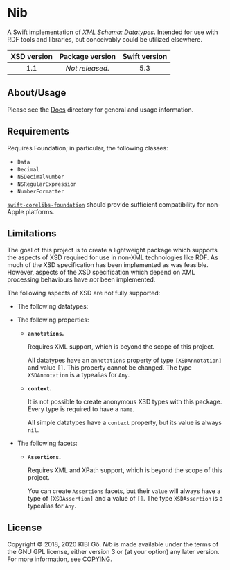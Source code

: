 #  Nib  #

A Swift implementation of [<cite>XML Schema: Datatypes</cite>](https://www.w3.org/TR/xmlschema11-2/).
Intended for use with RDF tools and libraries, but conceivably could be utilized elsewhere.

| XSD version | Package version | Swift version |
| :-: | :-: | :-: |
| 1.1 | _Not released._ | 5.3 |

##  About/Usage  ##

Please see the [Docs](Docs/) directory for general and usage information.

##  Requirements  ##

Requires Foundation; in particular, the following classes:

 +  `Data`
 +  `Decimal`
 +  `NSDecimalNumber`
 +  `NSRegularExpression`
 +  `NumberFormatter`

[`swift-corelibs-foundation`](https://github.com/apple/swift-corelibs-foundation) should provide sufficient compatibility for non-Apple platforms.

##  Limitations  ##

The goal of this project is to create a lightweight package which supports the aspects of XSD required for use in non‐XML technologies like RDF.
As much of the XSD specification has been implemented as was feasible.
However, aspects of the XSD specification which depend on XML processing behaviours have *not* been implemented.

The following aspects of XSD are not fully supported:

 +  The following datatypes:

 +  The following properties:

     +  __`annotations`.__

        Requires XML support, which is beyond the scope of this
          project.

        All datatypes have an `annotations` property of type
          `[XSDAnnotation]` and value `[]`.
        This property cannot be changed.
        The type `XSDAnnotation` is a typealias for `Any`.

     +  __`context`.__

        It is not possible to create anonymous XSD types with this
          package.
        Every type is required to have a `name`.

        All simple datatypes have a `context` property, but its value
          is always `nil`.

 +  The following facets:

     +  __`Assertions`.__

        Requires XML and XPath support, which is beyond the scope of
          this project.

        You can create `Assertions` facets, but their `value` will
          always have a type of `[XSDAssertion]` and a value of `[]`.
        The type `XSDAssertion` is a typealias for `Any`.

##  License  ##

Copyright © 2018, 2020 KIBI Gô.
<cite>Nib</cite> is made available under the terms of the GNU GPL license, either version 3 or (at your option) any later version.
For more information, see [COPYING](COPYING).
